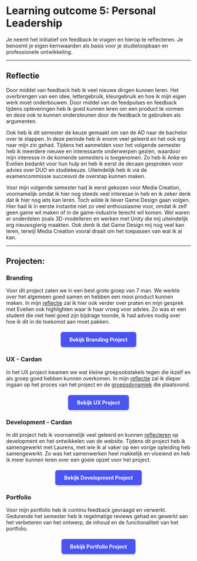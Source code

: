 # Learning outcome 5: Personal Leadership

Je neemt het initiatief om feedback te vragen en hierop te reflecteren. Je benoemt je eigen kernwaarden als basis voor je studieloopbaan en professionele ontwikkeling.

---

## Reflectie
Door middel van feedback heb ik veel nieuwe dingen kunnen leren. Het overbrengen van een idee, lettergebruik, kleurgebruik en hoe ik mijn eigen werk moet onderbouwen. Door middel van de feedpulses en feedback tijdens opleveringen heb ik goed kunnen leren om een product te vormen en deze ook te kunnen ondersteunen door de feedback te gebruiken als argumenten. 

Ook heb ik dit semester de keuze gemaakt om van de AD naar de bachelor over te stappen. In deze periode heb ik enorm veel geleerd en het ook erg naar mijn zin gehad. Tijdens het aanmelden voor het volgende semester heb ik meerdere nieuwe en interessante onderwerpen gezien, waardoor mijn interesse in de komende semesters is toegenomen. Zo heb ik Anke en Evelien bedankt voor hun hulp en heb ik eerst de decaan gesproken voor advies over DUO en studiekeuze. Uiteindelijk heb ik via de examencommissie succesvol de overstap kunnen maken.

Voor mijn volgende semester had ik eerst gekozen voor Media Creation, voornamelijk omdat ik hier nog steeds veel interesse in heb en ik zeker denk dat ik hier nog iets kan leren. Toch wilde ik liever Game Design gaan volgen. Hier had ik in eerste instantie niet zo veel enthousiasme voor, omdat ik zelf geen game wil maken of in de game-industrie terecht wil komen. Wel waren er onderdelen zoals 3D-modelleren en werken met Unity die mij uiteindelijk erg nieuwsgierig maakten. Ook denk ik dat Game Design mij nog veel kan leren, terwijl Media Creation vooral draait om het toepassen van wat ik al kan.

---

## Projecten: 
<h3 id="branding">Branding</h3>

Voor dit project zaten we in een best grote groep van 7 man. We werkte over het algemeen goed samen en hebben een mooi product kunnen maken. In mijn [reflectie](/point1#reflectie) zal ik hier ook verder over praten en mijn gesprek met Evelien ook highlighten waar ik haar vroeg voor advies. Zo was er een student die niet heel goed zijn bijdrage toonde, ik had advies nodig over hoe ik dit in de toekomst aan moet pakken. 


<div style="display: flex; justify-content: center; margin: 20px 0;">
  <a href="/point1#top" style="display: inline-block; background-color: #4a54f1; color: white; padding: 12px 24px; text-decoration: none; border-radius: 6px; font-weight: bold; transition: all 0.2s ease; box-shadow: 0 2px 4px rgba(74, 84, 241, 0.3);">
    Bekijk Branding Project
  </a>
</div>

<h3 id="ux-cardan">UX - Cardan</h3>

In het UX project kwamen we wat kleine groepsobstakels tegen die ikzelf en als groep goed hebben kunnen overkomen. In mijn [reflectie](/point2#reflectie) zal ik dieper ingaan op het proces van het project en de [groepsdynamiek](/point2#groepsreflectie) die plaatsvond.

<div style="display: flex; justify-content: center; margin: 20px 0;">
  <a href="/point2#top" style="display: inline-block; background-color: #4a54f1; color: white; padding: 12px 24px; text-decoration: none; border-radius: 6px; font-weight: bold; transition: all 0.2s ease; box-shadow: 0 2px 4px rgba(74, 84, 241, 0.3);">
    Bekijk UX Project
  </a>
</div>

<h3 id="development-cardan">Development - Cardan</h3>

In dit project heb ik voornamelijk veel geleerd en kunnen [reflecteren](/point3#reflectie) op development en het ontwikkelen van de website. Tijdens dit project heb ik samengewerkt met Laurens, met wie ik al vaker op een vorige opleiding heb samengewerkt. Zo was het samenwerken heel makkelijk en vloeiend en heb ik meer kunnen leren over een goeie opzet voor het project. 

<div style="display: flex; justify-content: center; margin: 20px 0;">
  <a href="/point3#top" style="display: inline-block; background-color: #4a54f1; color: white; padding: 12px 24px; text-decoration: none; border-radius: 6px; font-weight: bold; transition: all 0.2s ease; box-shadow: 0 2px 4px rgba(74, 84, 241, 0.3);">
    Bekijk Development Project
  </a>
</div>

<h3 id="portfolio">Portfolio</h3>

Voor mijn portfolio heb ik continu feedback gevraagd en verwerkt. Gedurende het semester heb ik regelmatige reviews gehad en gewerkt aan het verbeteren van het ontwerp, de inhoud en de functionaliteit van het portfolio.

<div style="display: flex; justify-content: center; margin: 20px 0;">
  <a href="/point5#top" style="display: inline-block; background-color: #4a54f1; color: white; padding: 12px 24px; text-decoration: none; border-radius: 6px; font-weight: bold; transition: all 0.2s ease; box-shadow: 0 2px 4px rgba(74, 84, 241, 0.3);">
    Bekijk Portfolio Project
  </a>
</div>